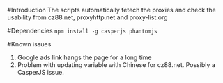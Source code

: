 #Introduction
The scripts automatically fetech the proxies and check the usability from
cz88.net, proxyhttp.net and proxy-list.org

#Dependencies
`npm install -g casperjs phantomjs`

#Known issues
1. Google ads link hangs the page for a long time
2. Problem with updating variable with Chinese for cz88.net. Possibly a CasperJS issue.
